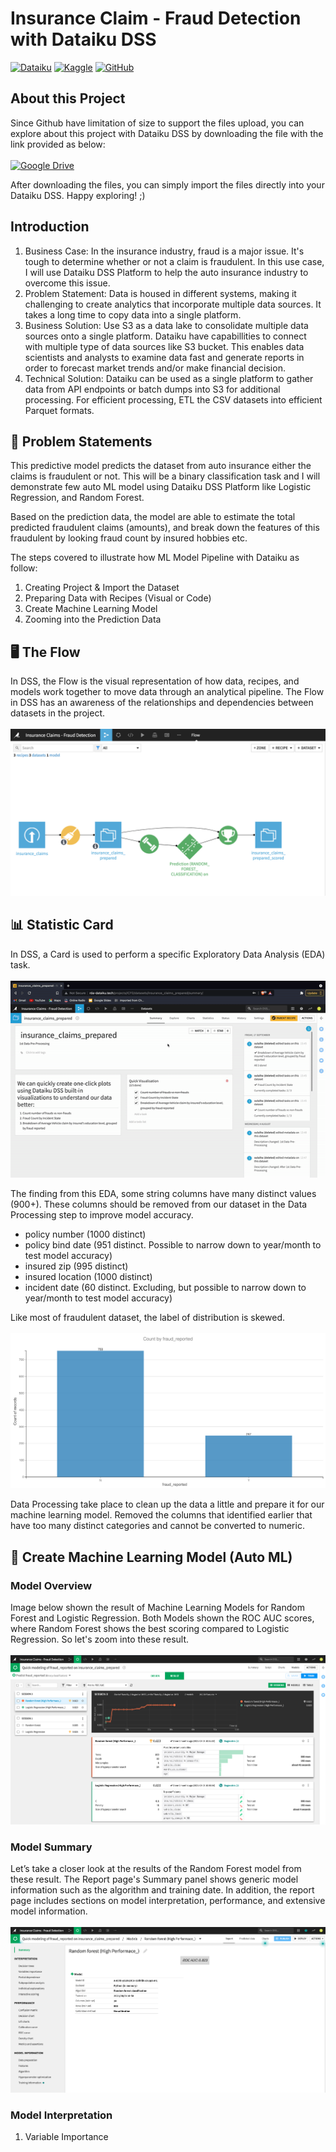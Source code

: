 # Insurance Claim - Fraud Detection with Dataiku DSS
[![Dataiku](https://img.shields.io/static/v1?style=for-the-badge&message=Dataiku&color=2AB1AC&logo=Dataiku&logoColor=FFFFFF&label=)](https://community.dataiku.com/t5/user/viewprofilepage/user-id/7023)
[![Kaggle](https://img.shields.io/static/v1?style=for-the-badge&message=Kaggle&color=222222&logo=Kaggle&logoColor=20BEFF&label=)](https://www.kaggle.com/)
[![GitHub](https://img.shields.io/static/v1?style=for-the-badge&message=GitHub&color=181717&logo=GitHub&logoColor=FFFFFF&label=)](https://github.com/sulaihasubi)

## About this Project
Since Github have limitation of size to support the files upload, you can explore about this project with Dataiku DSS by downloading the file with the link provided as below:
<br/>
<br/>
[![Google Drive](https://img.shields.io/static/v1?style=for-the-badge&message=Google+Drive&color=4285F4&logo=Google+Drive&logoColor=FFFFFF&label=)](https://drive.google.com/file/d/1OjtpVegdbtQrV0KKWl9_DAS8M7Uys3Fx/view?usp=sharing)

After downloading the files, you can simply import the files directly into your Dataiku DSS. Happy exploring! ;)


## Introduction
1. Business Case: In the insurance industry, fraud is a major issue. It's tough to determine whether or not a claim is fraudulent. In this use case, I will use Dataiku DSS Platform to help the auto insurance industry to overcome this issue. 
2. Problem Statement: Data is housed in different systems, making it challenging to create analytics that incorporate multiple data sources. It takes a long time to copy data into a single platform.
3. Business Solution: Use S3 as a data lake to consolidate multiple data sources onto a single platform. Dataiku have capabillities to connect with multiple type of data sources like S3 bucket. This enables data scientists and analysts to examine data fast and generate reports in order to forecast market trends and/or make financial decision.
4. Technical Solution: Dataiku can be used as a single platform to gather data from API endpoints or batch dumps into S3 for additional processing. For efficient processing, ETL the CSV datasets into efficient Parquet formats.

## 📖 Problem Statements
This predictive model predicts the dataset from auto insurance either the claims is fraudulent or not. This will be a binary classification task and I will demonstrate few auto ML model using Dataiku DSS Platform like Logistic Regression, and Random Forest.

Based on the prediction data, the model are able to estimate the total predicted fraudulent claims (amounts), and break down the features of this fraudulent by looking fraud count by insured hobbies etc.

The steps covered to illustrate how ML Model Pipeline with Dataiku as follow:
1. Creating Project & Import the Dataset
2. Preparing Data with Recipes (Visual or Code)
3. Create Machine Learning Model
4. Zooming into the Prediction Data


## 🖥 The Flow
In DSS, the Flow is the visual representation of how data, recipes, and models work together to move data through an analytical pipeline. The Flow in DSS has an awareness of the relationships and dependencies between datasets in the project.
<br/>
<br/>
![Alt Text](https://github.com/sulaihasubi/insurance-claims-fraud-detection/blob/main/images/FLOW.png)

## 📊 Statistic Card 
In DSS, a Card is used to perform a specific Exploratory Data Analysis (EDA) task.
<br/>
<br/>
![Alt Text](https://github.com/sulaihasubi/insurance-claims-fraud-detection/blob/main/images/eda-card.gif)

The finding from this EDA, some string columns have many distinct values (900+). These columns should be removed from our dataset in the Data Processing step to improve model accuracy.

* policy number (1000 distinct)
* policy bind date (951 distinct. Possible to narrow down to year/month to test model accuracy)
* insured zip (995 distinct)
* insured location (1000 distinct)
* incident date (60 distinct. Excluding, but possible to narrow down to year/month to test model accuracy)


Like most of fraudulent dataset, the label of distribution is skewed.
<br/>
<br/>
![Alt Text](https://github.com/sulaihasubi/insurance-claims-fraud-detection/blob/main/images/Count%20by%20fraud_reported.png)

Data Processing take place to clean up the data a little and prepare it for our machine learning model. Removed the columns that identified earlier that have too many distinct categories and cannot be converted to numeric.

## 🤖 Create Machine Learning Model (Auto ML)
### Model Overview
Image below shown the result of Machine Learning Models for Random Forest and Logistic Regression. Both Models shown the ROC AUC scores, where Random Forest shows the best scoring compared to Logistic Regression. So let's zoom into these result.
<br/>
<br/>
![Alt Text](https://github.com/sulaihasubi/insurance-claims-fraud-detection/blob/main/images/auto-ml.png)
 
### Model Summary
Let’s take a closer look at the results of the Random Forest model from these result. The Report page's Summary panel shows generic model information such as the algorithm and training date. In addition, the report page includes sections on model interpretation, performance, and extensive model information.
<br/>
<br/>
![Alt Text](https://github.com/sulaihasubi/insurance-claims-fraud-detection/blob/main/images/summary-ml.png)

### Model Interpretation
1. Variable Importance




